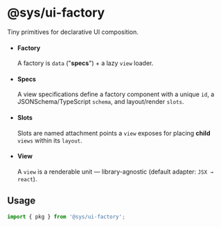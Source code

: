 # @sys/ui-factory

Tiny primitives for declarative UI composition.  

- #### Factory
  A factory is `data` ("**specs**") + a lazy `view` loader.  

- #### Specs
  A view specifications define a factory component with a unique `id`, a JSONSchema/TypeScript `schema`, and layout/render `slots`.

- #### Slots
  Slots are named attachment points a `view` exposes for placing **child** `views` within its `layout`.

- #### View
  A `view` is a renderable unit — library-agnostic (default adapter: `JSX → react`).



## Usage
```ts
import { pkg } from '@sys/ui-factory';
```
